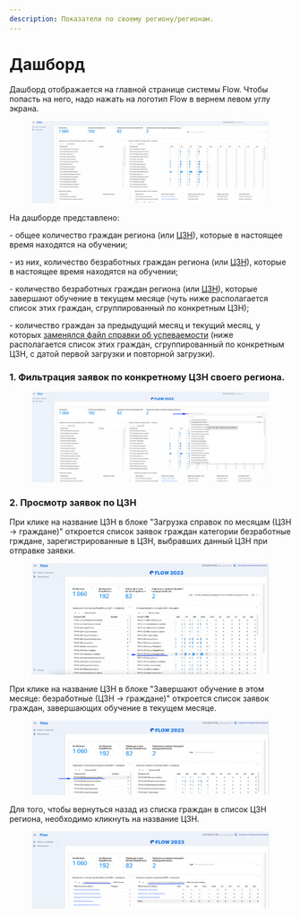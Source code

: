 ```yaml
---
description: Показатели по своему региону/регионам.
---
```


# Дашборд

Дашборд отображается на главной странице системы Flow. Чтобы попасть на него, надо нажать на логотип Flow в вернем левом углу экрана.

<figure><img src=".gitbook/assets/image (21).png" alt=""><figcaption></figcaption></figure>

На дашборде представлено:

\- общее количество граждан региона (или [ЦЗН](dashbord.md#1.-filtraciya-zayavok-po-konkretnomu-czn-svoego-regiona.)), которые в настоящее время находятся на обучении;

\- из них, количество безработных граждан региона (или [ЦЗН](dashbord.md#1.-filtraciya-zayavok-po-konkretnomu-czn-svoego-regiona.)), которые в настоящее время находятся на обучении;

\- количество безработных граждан региона (или [ЦЗН](dashbord.md#1.-filtraciya-zayavok-po-konkretnomu-czn-svoego-regiona.)), которые завершают обучение в текущем месяце (чуть ниже располагается список этих граждан, сгруппированный по конкретным ЦЗН);

\- количество граждан за предыдущий месяц и текущий месяц, у которых [заменялся файл справки об успеваемости](dashbord.md#3.-otslezhivanei-spiska-grazhdan-u-kotorykh-byla-zamena-faila-spravki-ob-uspevaemosti-poseshaemosti) (ниже располагается список этих граждан, сгруппированный по конкретным ЦЗН, с датой первой загрузки и повторной загрузки).

### 1.  Фильтрация заявок по конкретному ЦЗН своего региона.

<figure><img src=".gitbook/assets/image (15).png" alt=""><figcaption></figcaption></figure>

### **2. Просмотр заявок по ЦЗН**

При клике на название ЦЗН в блоке "Загрузка справок по месяцам (ЦЗН -> граждане)"  откроется список заявок граждан категории безработные грждане, зарегистрированные в ЦЗН, выбравших данный ЦЗН при отправке заявки.&#x20;

<figure><img src=".gitbook/assets/image (1).png" alt=""><figcaption></figcaption></figure>

При клике на название ЦЗН в блоке "Завершают обучение в этом месяце: безработные (ЦЗН -> граждане)"  откроется список заявок граждан, завершающих обучение в текущем месяце.

<figure><img src=".gitbook/assets/image (3).png" alt=""><figcaption></figcaption></figure>

Для того, чтобы вернуться назад из списка граждан в список ЦЗН региона, необходимо кликнуть на название ЦЗН.

<figure><img src=".gitbook/assets/image (23).png" alt=""><figcaption></figcaption></figure>

